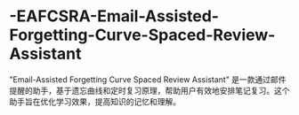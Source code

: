 # -EAFCSRA-Email-Assisted-Forgetting-Curve-Spaced-Review-Assistant
"Email-Assisted Forgetting Curve Spaced Review Assistant" 是一款通过邮件提醒的助手，基于遗忘曲线和定时复习原理，帮助用户有效地安排笔记复习。这个助手旨在优化学习效果，提高知识的记忆和理解。
